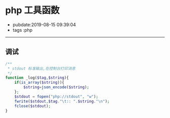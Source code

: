 # php 工具函数

- pubdate:2019-08-15 09:39:04
- tags :php

---

## 调试

```php
/**
 * stdout 标准输出,在控制台打印消息
 */
function _log($tag,$string){
    if(is_array($string)){
        $string=json_encode($string);
    };
    $stdout = fopen("php://stdout", "w");
    fwrite($stdout,$tag."\t:: ".$string."\n");
    fclose($stdout);
}
```
